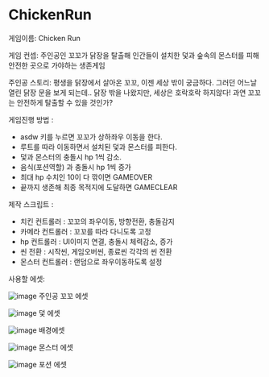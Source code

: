 # ChickenRun
게임이름: Chicken Run

게임 컨셉: 주인공인 꼬꼬가 닭장을 탈출해 인간들이 설치한 덫과 숲속의 몬스터를 피해 안전한 곳으로 가야하는 생존게임 


주인공 스토리: 평생을 닭장에서 살아온 꼬꼬, 이젠 세상 밖이 궁금하다. 그러던 어느날 열린 닭장 문을 보게 되는데..
닭장 밖을 나왔지만, 세상은 호락호락 하지않다! 과연 꼬꼬는 안전하게 탈출할 수 있을 것인가?

게임진행 방법 : 
- asdw 키를 누르면 꼬꼬가 상하좌우 이동을 한다. 
- 루트를 따라 이동하면서 설치된 덫과 몬스터를 피한다. 
- 덫과 몬스터의 충돌시 hp 1씩 감소. 
- 음식(포션역할) 과 충돌시 hp 1씩 증가 
- 최대 hp 수치인 10이 다 깎이면 GAMEOVER
- 끝까지 생존해 최종 목적지에 도달하면 GAMECLEAR
  

제작 스크립트 :

- 치킨 컨트롤러 : 꼬꼬의 좌우이동, 방향전환, 충돌감지 
- 카메라 컨트롤러 : 꼬꼬를 따라 다니도록 고정 
- hp 컨트롤러 : UI이미지 연결, 충돌시 체력감소, 증가 
- 씬 전환 : 시작씬, 게임오버씬, 종료씬 각각의 씬 전환 
- 몬스터 컨트롤러 : 랜덤으로 좌우이동하도록 설정 

사용할 에셋:

![image](https://user-images.githubusercontent.com/84612961/120946418-64234200-c777-11eb-8b5d-66be73d04ef9.png)
주인공 꼬꼬 에셋

![image](https://user-images.githubusercontent.com/84612961/120946457-8ae17880-c777-11eb-88e5-9618165af134.png)
덫 에셋

![image](https://user-images.githubusercontent.com/84612961/120946478-a0ef3900-c777-11eb-94b6-ff1615fdd5c0.png)
배경에셋

![image](https://user-images.githubusercontent.com/84612961/120946492-b19faf00-c777-11eb-9a5f-34aea5ac3a06.png)
몬스터 에셋

![image](https://user-images.githubusercontent.com/84612961/120946522-c2e8bb80-c777-11eb-8d1e-e0a5f24c57ab.png)
포션 에셋
